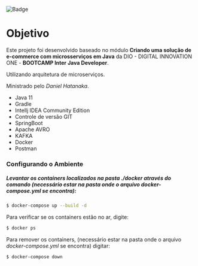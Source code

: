 ![Badge](https://img.shields.io/badge/Projeto%20Microservices-checkout%20Payment-blue?style=for-the-badge&logo=ghost)
# Objetivo
Este projeto foi desenvolvido baseado no módulo __Criando uma solução de e-commerce com microsserviços em Java__ da DIO - DIGITAL INNOVATION ONE - __BOOTCAMP Inter Java Developer__.

Utilizando arquitetura de microserviços.

Ministrado pelo _Daniel Hatanaka_.

* Java 11
* Gradle
* Intellj IDEA Community Edition
* Controle de versão GIT
* SpringBoot
* Apache AVRO
* KAFKA
* Docker
* Postman


### Configurando o Ambiente
##### Levantar os containers localizados na pasta ./docker através do comando (necessário estar na pasta onde o arquivo _docker-compose.yml_ se encontra):

```bash
$ docker-compose up --build -d
```

Para verificar se os containers estão no ar, digite:
```bash
$ docker ps
```

Para remover os containers, (necessário estar na pasta onde o arquivo _docker-compose.yml_ se encontra) digitar:

```bash
$ docker-compose down
```


